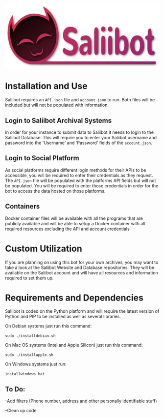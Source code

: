 <img src="github_logo.png"></img>
<br>
<h1>Installation and Use</h1>

Saliibot requires an `API.json` file and `account.json` to run. Both files will be included but will not be populated with information.

<h2>Login to Saliibot Archival Systems</h2>

In order for your instance to submit data to Saliibot it needs to login to the Saliibot Database. This will require you to enter your Saliibot username and password into the 'Username' and 'Password' fields of the `account.json`.

<h2>Login to Social Platform</h2>

As social platforms require different login methods for their APIs to be accessible, you will be required to enter their credentials as they request. The `API.json` file will be populated with the platforms API fields but will not be populated.
You will be required to enter those credentials in order for the bot to access the data hosted on those platforms.

<h2>Containers</h2>

Docker container files will be available with all the programs that are publicly available and will be able to setup a Docker container with all required resources excluding the API and account credentials

<h1>Custom Utilization</h1>

If you are planning on using this bot for your own archives, you may want to take a look at the Saliibot Website and Database repositories. They will be available on the Saliibot account and will have all resources and information required to set them up.

<h1>Requirements and Dependencies</h1>

Saliibot is coded on the Python platform and will require the latest version of Python and PIP to be installed as well as several libraries.

On Debian systems just run this command:

`sudo ./installdebian.sh`

On Mac OS systems (Intel and Apple Silicon) just run this command:

`sudo ./installapple.sh`

On Windows systems just run:

`installwindows.bat`

<h2>To Do:</h2>

-Add filters (Phone number, address and other personally identifiable stuff)

-Clean up code
